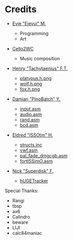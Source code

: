 # Credits

- [Evie "Eievui" M.](https://github.com/eievui5)
  - Programming
  - Art

- [Cello2WC](https://cello2wc.com)
  - Music composition

- [Henry "Tachytaenius" F.T.](https://github.com/wolfboyft)
  - [platypus.h.png](src/res/sprites/platypus.h.png)
  - [wolf.h.png](src/res/sprites/wolf.h.png)
  - [fox.h.png](src/res/sprites/fox.h.png)

- [Damian "PinoBatch" Y.](https://github.com/pinobatch)
  - [input.asm](https://github.com/pinobatch/libbet/blob/master/src/pads.z80)
  - [audio.asm](https://github.com/pinobatch/libbet/blob/master/src/audio.z80)
  - [rand.asm](https://github.com/pinobatch/libbet/blob/master/src/rand.z80)
  - [bcd.asm](https://github.com/pinobatch/libbet/blob/master/src/bcd.z80)

- [Eldred "ISSOtm" H.](https://github.com/ISSOtm)
  - [structs.inc](https://github.com/ISSOtm/rgbds-structs)
  - [vwf.asm](https://github.com/ISSOtm/gb-vwf)
  - [pal_fade_dmgcgb.asm](https://gist.github.com/ISSOtm/9f960cf08b8d4d4a9bd9c3397c57b79d)
  - [fortISSimO.asm](https://github.com/ISSOtm/fortISSimO)

- [Nick "Superdisk" F.](https://github.com/SuperDisk)
  - [hUGETracker](https://github.com/SuperDisk/hUGETracker)

Special Thanks:
- Rangi
- tbsp
- ax6
- Calindro
- beware
- LIJI
- calc84maniac
